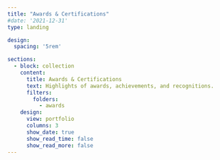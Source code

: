 ```yaml
---
title: "Awards & Certifications"
#date: '2021-12-31'
type: landing

design:
  spacing: '5rem'

sections:
  - block: collection
    content:
      title: Awards & Certifications
      text: Highlights of awards, achievements, and recognitions.
      filters:
        folders:
          - awards
    design:
      view: portfolio
      columns: 3
      show_date: true
      show_read_time: false
      show_read_more: false
---
```

